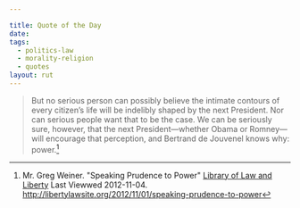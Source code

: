 ```yaml
---

title: Quote of the Day
date: 
tags:
  - politics-law
  - morality-religion
  - quotes
layout: rut
---
```



>But no serious person can possibly believe the intimate contours of every citizen’s life will be indelibly shaped by the next President.  Nor can serious people want that to be the case.  We can be seriously sure, however, that the next President—whether Obama or Romney—will encourage that perception, and Bertrand de Jouvenel knows why: power.[^20121104-1]

[^20121104-1]: Mr. Greg Weiner.  "Speaking Prudence to Power" [Library of Law and Liberty](http://libertylawsite.org) Last Viewwed 2012-11-04.  <http://libertylawsite.org/2012/11/01/speaking-prudence-to-power>
